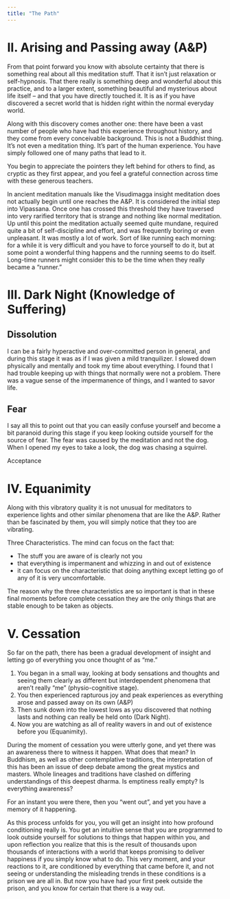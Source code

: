 ```yaml
---
title: "The Path"
---
```


# II. Arising and Passing away (A&P)

  From that point forward you know with absolute certainty that there is something real about all this meditation stuff. That it isn’t just relaxation or self-hypnosis. That there really is something deep and wonderful about this practice, and to a larger extent, something beautiful and mysterious about life itself – and that you have directly touched it. It is as if you have discovered a secret world that is hidden right within the normal everyday world.

  Along with this discovery comes another one: there have been a vast number of people who have had this experience throughout history, and they come from every conceivable background. This is not a Buddhist thing. It’s not even a meditation thing. It’s part of the human experience. You have simply followed one of many paths that lead to it. 
  
  You begin to appreciate the pointers they left behind for others to find, as cryptic as they first appear, and you feel a grateful connection across time with these generous teachers. 
  
  In ancient meditation manuals like the Visudimagga insight meditation does not actually begin until one reaches the A&P. It is considered the initial step into Vipassana. Once one has crossed this threshold they have traversed into very rarified territory that is strange and nothing like normal meditation. Up until this point the meditation actually seemed quite mundane, required quite a bit of self-discipline and effort, and was frequently boring or even unpleasant. It was mostly a lot of work. Sort of like running each morning: for a while it is very difficult and you have to force yourself to do it, but at some point a wonderful thing happens and the running seems to do itself. Long-time runners might consider this to be the time when they really became a “runner.”
  
# III. Dark Night (Knowledge of Suffering)

## Dissolution

  I can be a fairly hyperactive and over-committed person in general, and during this stage it was as if I was given a mild tranquilizer. I slowed down physically and mentally and took my time about everything. I found that I had trouble keeping up with things that normally were not a problem. There was a vague sense of the impermanence of things, and I wanted to savor life.
  
## Fear

  I say all this to point out that you can easily confuse yourself and become a bit paranoid during this stage if you keep looking outside yourself for the source of fear. The fear was caused by the meditation and not the dog. When I opened my eyes to take a look, the dog was chasing a squirrel.
  
  Acceptance
  
# IV. Equanimity

  Along with this vibratory quality it is not unusual for meditators to experience lights and other similar phenomena that are like the A&P. Rather than be fascinated by them, you will simply notice that they too are vibrating.
  
  Three Characteristics. The mind can focus on the fact that:
  - The stuff you are aware of is clearly not you
  - that everything is impermanent and whizzing in and out of existence
  - it can focus on the characteristic that doing anything except letting go of any of it is very uncomfortable.
  
  The reason why the three characteristics are so important is that in these final moments before complete cessation they are the only things that are stable enough to be taken as objects.
  
# V. Cessation

So far on the path, there has been a gradual development of insight and letting go of everything you once thought of as “me.” 

1. You began in a small way, looking at body sensations and thoughts and seeing them clearly as different but interdependent phenomena that aren’t really “me” (physio-cognitive stage). 
2. You then experienced rapturous joy and peak experiences as everything arose and passed away on its own (A&P)
3. Then sunk down into the lowest lows as you discovered that nothing lasts and nothing can really be held onto (Dark Night). 
4. Now you are watching as all of reality wavers in and out of existence before you (Equanimity).


  During the moment of cessation you were utterly gone, and yet there was an awareness there to witness it happen. What does that mean? In Buddhism, as well as other contemplative traditions, the interpretation of this has been an issue of deep debate among the great mystics and masters. Whole lineages and traditions have clashed on differing understandings of this deepest dharma. Is emptiness really empty? Is everything awareness? 

  For an instant you were there, then you “went out”, and yet you have a memory of it happening. 
  
  As this process unfolds for you, you will get an insight into how profound conditioning really is. You get an intuitive sense that you are programmed to look outside yourself for solutions to things that happen within you, and upon reflection you realize that this is the result of thousands upon thousands of interactions with a world that keeps promising to deliver happiness if you simply know what to do. This very moment, and your reactions to it, are conditioned by everything that came before it, and not seeing or understanding the misleading trends in these conditions is a prison we are all in. But now you have had your first peek outside the prison, and you know for certain that there is a way out.
